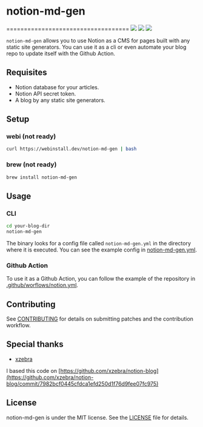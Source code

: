 # notion-md-gen
===================================
[![](https://github.com/bonaysoft/notion-md-gen/workflows/build/badge.svg)](https://github.com/bonaysoft/notion-md-gen/actions?query=workflow%3Abuild)
[![](https://img.shields.io/github/v/release/bonaysoft/notion-md-gen.svg)](https://github.com/bonaysoft/notion-md-gen/releases)
[![](https://img.shields.io/github/license/bonaysoft/notion-md-gen.svg)](https://github.com/bonaysoft/notion-md-gen/blob/master/LICENSE)

`notion-md-gen` allows you to use Notion as a CMS for pages built with any static site generators. You can use it as a
cli or even automate your blog repo to update itself with the Github Action.

## Requisites

- Notion database for your articles.
- Notion API secret token.
- A blog by any static site generators.

## Setup

### webi (not ready)

```bash
curl https://webinstall.dev/notion-md-gen | bash
```

### brew (not ready)

```bash
brew install notion-md-gen
```

## Usage

### CLI

```bash
cd your-blog-dir
notion-md-gen
```

The binary looks for a config file called `notion-md-gen.yml` in the directory where it is executed. You can see the
example config in [notion-md-gen.yml](notion-md-gen.yml).

### Github Action

To use it as a Github Action, you can follow the example of the repository
in [.github/worflows/notion.yml](.github/workflows/notion.yml).

## Contributing

See [CONTRIBUTING](CONTRIBUTING.md) for details on submitting patches and the contribution workflow.

## Special thanks

- [xzebra](https://github.com/xzebra)

I based this code
on [https://github.com/xzebra/notion-blog](https://github.com/xzebra/notion-blog/commit/7982bcf0445cfdca1efd250d1f76d9fee07fc975)

## License

notion-md-gen is under the MIT license. See the [LICENSE](/LICENSE) file for details.